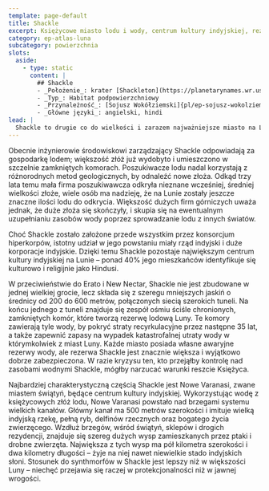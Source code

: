 ```yaml
---
template: page-default
title: Shackle
excerpt: Księżycowe miasto lodu i wody, centrum kultury indyjskiej, rezerwy strategiczne.
category: ep-atlas-luna
subcategory: powierzchnia
slots:
  aside:
    - type: static
      content: |
        ## Shackle
        - _Położenie_: krater [Shackleton](https://planetarynames.wr.usgs.gov/Feature/5450)
        - _Typ_: Habitat podpowierzchniowy
        - _Przynależność_: [Sojusz Wokółziemski]{pl/ep-sojusz-wokolziemski}
        - _Główne języki_: angielski, hindi
lead: |
  Shackle to drugie co do wielkości i zarazem najważniejsze miasto na Lunie. Powstało przy niewielkich, lecz kluczowych złożach lodu księżycowego znajdujących się w głębokich kraterach i płytkich jaskiniach w rejonie południowego bieguna. To właśnie Shackle jest źródłem całej wody na Lunie, a osada została założona, by wydobywać i przetwarzać ten lód. 
---
```

Obecnie inżynierowie środowiskowi zarządzający Shackle odpowiadają za gospodarkę lodem; większość złóż już wydobyto i umieszczono w szczelnie zamkniętych komorach. Poszukiwacze lodu nadal korzystają z różnorodnych metod geologicznych, by odnaleźć nowe złoża. Odkąd trzy lata temu mała firma poszukiwawcza odkryła nieznane wcześniej, średniej wielkości złoże, wiele osób ma nadzieję, że na Lunie zostały jeszcze znaczne ilości lodu do odkrycia. Większość dużych firm górniczych uważa jednak, że duże złoża się skończyły, i skupia się na ewentualnym uzupełnianiu zasobów wody poprzez sprowadzanie lodu z innych światów.

Choć Shackle zostało założone przede wszystkim przez konsorcjum hiperkorpów, istotny udział w jego powstaniu miały rząd indyjski i duże korporacje indyjskie. Dzięki temu Shackle pozostaje największym centrum kultury indyjskiej na Lunie – ponad 40% jego mieszkańców identyfikuje się kulturowo i religijnie jako Hindusi.

W przeciwieństwie do Erato i New Nectar, Shackle nie jest zbudowane w jednej wielkiej grocie, lecz składa się z szeregu mniejszych jaskiń o średnicy od 200 do 600 metrów, połączonych siecią szerokich tuneli. Na końcu jednego z tuneli znajduje się zespół ośmiu ściśle chronionych, zamkniętych komór, które tworzą rezerwę lodową Luny. Te komory zawierają tyle wody, by pokryć straty recyrkulacyjne przez następne 35 lat, a także zapewnić zapasy na wypadek katastrofalnej utraty wody w którymkolwiek z miast Luny. Każde miasto posiada własne awaryjne rezerwy wody, ale rezerwa Shackle jest znacznie większa i wyjątkowo dobrze zabezpieczona. W razie kryzysu ten, kto przejąłby kontrolę nad zasobami wodnymi Shackle, mógłby narzucać warunki reszcie Księżyca.

Najbardziej charakterystyczną częścią Shackle jest Nowe Varanasi, zwane miastem świątyń, będące centrum kultury indyjskiej. Wykorzystując wodę z księżycowych złóż lodu, Nowe Varanasi powstało nad brzegami systemu wielkich kanałów. Główny kanał ma 500 metrów szerokości i imituje wielką indyjską rzekę, pełną ryb, delfinów rzecznych oraz bogatego życia zwierzęcego. Wzdłuż brzegów, wśród świątyń, sklepów i drogich rezydencji, znajduje się szereg dużych wysp zamieszkanych przez ptaki i drobne zwierzęta. Największa z tych wysp ma pół kilometra szerokości i dwa kilometry długości – żyje na niej nawet niewielkie stado indyjskich słoni. Stosunek do synthmorfów w Shackle jest lepszy niż w większości Luny – niechęć przejawia się raczej w protekcjonalności niż w jawnej wrogości.
